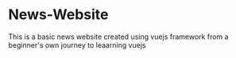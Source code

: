 # News-Website
This is a basic news website created using vuejs framework from a beginner's own journey to leaarning vuejs 
